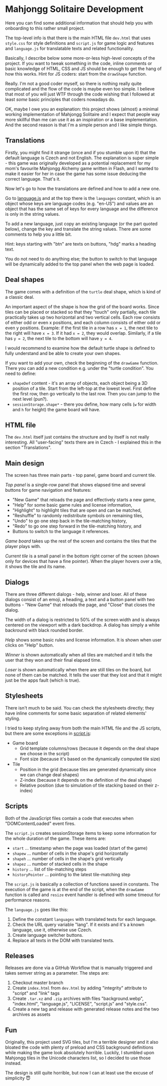 # Mahjongg Solitaire Development

Here you can find some additional information that should help you with onboarding to this
rather small project.

The top-level info is that there is the main HTML file `dev.html` that uses `style.css` for style
definitions and `script.js` for game logic and features and `language.js` for translatable texts and
related functionality.

Basically, I describe below some more-or-less high-level concepts of the project. If you want to
tweak something in the code, inline comments or basic knowledge of HTML, CSS and JS should be enough
to get the hang of how this works. Hint for JS coders: start from the `drawShape` function.

Really. I'm not a good coder myself, so there is nothing really quite complicated and the flow of
the code is maybe even too simple. I believe that most of you will just WTF through the code wishing
that I followed at least *some* basic principles that coders nowadays do.

OK, maybe I owe you an explanation: this project shows (almost) a minimal working implementation of
Mahjongg Solitaire and I expect that people way more skillful than me can use it as an inspiration
or a base implementation. And the second reason is that I'm a simple person and I like simple
things.

## Translations

Firstly, you might find it strange (once and if you stumble upon it) that the default language is
Czech and not English. The explanation is super simple - this game was originally developed as a
potential replacement for my mom's favourite Mahjongg Alchemy game written in Flash, and I wanted to
make it easier for her in case the game has some issue deducing the correct language. That's it.

Now let's go to how the translations are defined and how to add a new one.

Go to [language.js](language.js) and at the top there is the `languages` constant, which is an
object whose keys are language codes (e.g. "en-US") and values are an object that has the same set
of keys for every language and the difference is only in the string values.

To add a new language, just copy an existing language (or the part quoted below), change the key and
translate the string values. There are some comments to help you a little bit.

Hint: keys starting with "btn" are texts on buttons, "hdg" marks a heading text.

You do not need to do anything else; the button to switch to that language will be dynamically
added to the top panel when the web page is loaded.

## Deal shapes

The game comes with a definition of the `turtle` deal shape, which is kind of a classic deal.

An important aspect of the shape is how the grid of the board works. Since tiles can be placed or
stacked so that they "touch" only partially, each tile practically takes up two horizontal and two
vertical cells. Each row consists of either odd or even x positions, and each column consists of
either odd or even y positions. Example: if the first tile in a row has `x = 1`, the next tile to
the right will have `x = 3`. If it had `x = 2`, they would overlap. Similarly, if a tile has
`y = 2`, the next tile to the bottom will have `y = 4`.

I would recommend to examine how the default turtle shape is defined to fully understand and be able
to create your own shapes.

If you want to add your own, check the beginning of the `drawGame` function. There you can add a new
condition e.g. under the "turtle condition". You need to define:

- `shapeDef` content - it's an array of objects, each object being a 3D position of a tile. Start
from the left-top at the lowest level. First define the first row, then go vertically to the last
row. Then you can jump to the next level (pun?).
- `sessionStorage.shape*` - there you define, how many cells (`w` for width and `h` for height)
the game board will have.

## HTML file

The `dev.html` itself just contains the structure and by itself is not really interesting. All
"user-facing" texts there are in Czech - I explained this in the section "Translations".

## Main design

The screen has three main parts - top panel, game board and current tile.

*Top panel* is a single-row panel that shows elapsed time and several buttons for game navigation
and features:

- "New Game" that reloads the page and effectively starts a new game,
- "Help" for some basic game rules and license information,
- "Highlight" to highlight tiles that are open and can be matched,
- "Reshuffle" to randomly redistribute symbols on remaining tiles,
- "Undo" to go one step back in the tile-matching history,
- "Redo" to go one step forward in the tile-matching history, and
- Buttons to switch to the language it references.

*Game board* takes up the rest of the screen and contains the tiles that the player plays with.

*Current tile* is a small panel in the bottom right corner of the screen (shown only for devices
that have a fine pointer). When the player hovers over a tile, it shows the tile and its name.

## Dialogs

There are three different dialogs - help, winner and loser. All of these dialogs consist of
an emoji, a heading, a text and a button panel with two buttons - "New Game" that reloads the page,
and "Close" that closes the dialog.

The width of a dialog is restricted to 50% of the screen width and is always centered on the
viewport with a dark backdrop. A dialog has simply a white backround with black rounded border.

*Help* shows some basic rules and license information. It is shown when user clicks on "Help"
button.

*Winner* is shown automatically when all tiles are matched and it tells the user that they won and
their final elapsed time.

*Loser* is shown automatically when there are still tiles on the board, but none of them can be
matched. It tells the user that they lost and that it might just be the apps fault (which is true).

## Stylesheets

There isn't much to be said. You can check the stylesheets directly; they have inline comments for
some basic separation of related elements' styling.

I tried to keep styling away from both the main HTML file and the JS scripts, but there are some
exceptions in [script.js](script.js):

- Game board
    - Grid template columns/rows (because it depends on the deal shape we choose in the script)
    - Font size (because it's based on the dynamically computed tile size)
- Tile
    - Position in the grid (because tiles are generated dynamically since we can change deal shapes)
    - Z-index (because it depends on the definition of the deal shape)
    - Relative position (due to simulation of tile stacking based on their z-index)

## Scripts

Both of the JavaScript files contain a code that executes when "DOMContentLoaded" event fires.

The `script.js` creates sessionStorage items to keep some information for the whole duration of the
game. These items are:

- `start` ... timestamp when the page was loaded (start of the game)
- `shapew` ... number of cells in the shape's grid horizontally
- `shapeh` ... number of cells in the shape's grid vertically
- `shapez` ... number of stacked cells in the shape
- `history` ... list of tile-matching steps
- `historyPointer` ... pointing to the latest tile-matching step

The `script.js` is basically a collection of functions saved in constants. The execution of the game
is at the end of the script, when the `drawGame` function is called and `resize` event handler is
defined with some timeout for performance reasons.

The `language.js` goes like this:

1. Define the constant `languages` with translated texts for each language.
2. Check the URL query variable "lang". If it exists and it's a known language, use it, otherwise
use Czech.
3. Create language switcher buttons.
4. Replace all texts in the DOM with translated texts.

## Releases

Releases are done via a GitHub Workflow that is manually triggered and takes semver string as a
parameter. The steps are:

1. Checkout master branch
2. Create `index.html` from `dev.html` by adding "integrity" attribute to "script" and "link" tags
3. Create `.tar.xz` and `.zip` archives with files "background.webp", "index.html", "language.js",
"LICENSE", "script.js" and "style.css".
4. Create a new tag and release with generated release notes and the two archives as assets

## Fun

Originally, this project used SVG tiles, but I'm a terrible designer and it also bloated the code
with plenty of preload and CSS background definitions while making the game look absolutely
horrible. Luckily, I stumbled upon Mahjongg tiles in the Unicode characters list, so I decided to
use those instead.

The design is still quite horrible, but now I can at least use the excuse of simplicity :innocent: